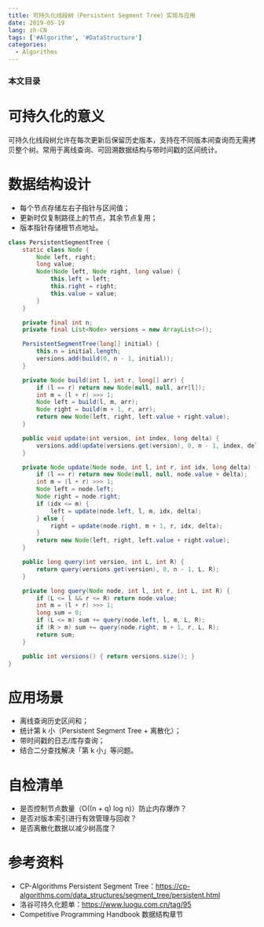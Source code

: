 ```yaml
---
title: 可持久化线段树（Persistent Segment Tree）实现与应用
date: 2019-05-19
lang: zh-CN
tags: ['#Algorithm', '#DataStructure']
categories:
  - Algorithms
---
```


### 本文目录
<!-- toc -->

# 可持久化的意义
可持久化线段树允许在每次更新后保留历史版本，支持在不同版本间查询而无需拷贝整个树。常用于离线查询、可回溯数据结构与带时间戳的区间统计。

# 数据结构设计
- 每个节点存储左右子指针与区间值；
- 更新时仅复制路径上的节点，其余节点复用；
- 版本指针存储根节点地址。

```java
class PersistentSegmentTree {
    static class Node {
        Node left, right;
        long value;
        Node(Node left, Node right, long value) {
            this.left = left;
            this.right = right;
            this.value = value;
        }
    }

    private final int n;
    private final List<Node> versions = new ArrayList<>();

    PersistentSegmentTree(long[] initial) {
        this.n = initial.length;
        versions.add(build(0, n - 1, initial));
    }

    private Node build(int l, int r, long[] arr) {
        if (l == r) return new Node(null, null, arr[l]);
        int m = (l + r) >>> 1;
        Node left = build(l, m, arr);
        Node right = build(m + 1, r, arr);
        return new Node(left, right, left.value + right.value);
    }

    public void update(int version, int index, long delta) {
        versions.add(update(versions.get(version), 0, n - 1, index, delta));
    }

    private Node update(Node node, int l, int r, int idx, long delta) {
        if (l == r) return new Node(null, null, node.value + delta);
        int m = (l + r) >>> 1;
        Node left = node.left;
        Node right = node.right;
        if (idx <= m) {
            left = update(node.left, l, m, idx, delta);
        } else {
            right = update(node.right, m + 1, r, idx, delta);
        }
        return new Node(left, right, left.value + right.value);
    }

    public long query(int version, int L, int R) {
        return query(versions.get(version), 0, n - 1, L, R);
    }

    private long query(Node node, int l, int r, int L, int R) {
        if (L <= l && r <= R) return node.value;
        int m = (l + r) >>> 1;
        long sum = 0;
        if (L <= m) sum += query(node.left, l, m, L, R);
        if (R > m) sum += query(node.right, m + 1, r, L, R);
        return sum;
    }

    public int versions() { return versions.size(); }
}
```

# 应用场景
- 离线查询历史区间和；
- 统计第 k 小（Persistent Segment Tree + 离散化）；
- 带时间戳的日志/库存查询；
- 结合二分查找解决「第 k 小」等问题。

# 自检清单
- 是否控制节点数量（O((n + q) log n)）防止内存爆炸？
- 是否对版本索引进行有效管理与回收？
- 是否离散化数据以减少树高度？

# 参考资料
- CP-Algorithms Persistent Segment Tree：https://cp-algorithms.com/data_structures/segment_tree/persistent.html
- 洛谷可持久化题单：https://www.luogu.com.cn/tag/95
- Competitive Programming Handbook 数据结构章节
